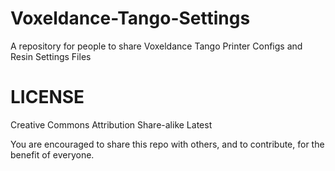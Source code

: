 # Voxeldance-Tango-Settings
A repository for people to share Voxeldance Tango Printer Configs and Resin Settings Files

# LICENSE

Creative Commons Attribution Share-alike Latest

You are encouraged to share this repo with others, and to contribute, for the benefit of everyone.
